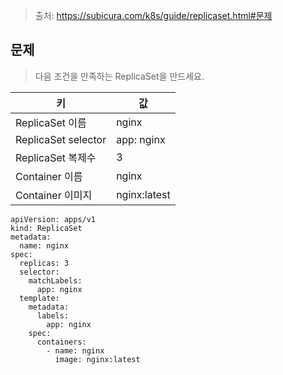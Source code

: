 > 출처: https://subicura.com/k8s/guide/replicaset.html#문제

## 문제

> 다음 조건을 만족하는 ReplicaSet을 만드세요.

| 키                  | 값           |
|---------------------|--------------|
| ReplicaSet 이름     | nginx        |
| ReplicaSet selector | app: nginx  |
| ReplicaSet  복제수  |	3            |
| Container 이름      | nginx        |
| Container 이미지    | nginx:latest |

```
apiVersion: apps/v1
kind: ReplicaSet
metadata:
  name: nginx
spec:
  replicas: 3
  selector:
    matchLabels:
      app: nginx
  template:
    metadata:
      labels:
        app: nginx
    spec:
      containers:
        - name: nginx
          image: nginx:latest
```